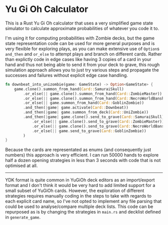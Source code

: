 # Yu Gi Oh Calculator

This is a Rust Yu Gi Oh calculator that uses a very simplified game state simulator to calculate approximate probabilities of whatever you code it to.

I'm using it for computing probabilities with Zombie decks, but the game state representation code can be used for more general purposes and is very flexible for exploring plays, as you can make extensive use of `Option`s `and_then` and `or_else` to attempt plays and branch on different cards. Rather than explictly code in edge cases like having 3 copies of a card in your hand and thus not being able to send it from your deck to grave, this rough simulation approach allows you to just try various steps and propagate the successes and failures without explicit edge case handling.

```rust
fn downbeat_into_unizombie(game: GameState) -> Option<GameState> {
    game.clone().summon_from_hand(Card::SamuraiSkull)
        .or_else(|| game.clone().summon_from_hand(Card::ZombieMaster))
        .or_else(|| game.clone().summon_from_hand(Card::NecroWorldBanshee))
        .or_else(|| game.summon_from_hand(Card::GoblinZombie))
        .and_then(|game| game.activate(Card::Downbeat))
        .and_then(|game| game.summon_from_deck(Card::UniZombie))
        .and_then(|game| game.clone().send_to_grave(Card::SamuraiSkull)
            .or_else(|| game.clone().send_to_grave(Card::ZombieMaster))
            .or_else(|| game.clone().send_to_grave(Card::NecroWorldBanshee))
            .or_else(|| game.send_to_grave(Card::GoblinZombie))
        )
}
```

Because the cards are representated as enums (and consequently just numbers) this approach is very efficient. I can run 50000 hands to explore half a dozen opening strategies in less than 3 seconds with code that is not optimised at all.

*****

YDK format is quite common in YuGiOh deck editors as an import/export format and I don't think it would be very hard to add limited support for a small subset of YuGiOh cards. However, the exploration of different strategies requires manually coding in the steps to take with regards to each explicit card name, so I've not opted to implement any file parsing that could be used to analyse/compare multiple deck lists. This code can be repurposed as is by changing the strategies in `main.rs` and decklist defined in `generate_game`.
